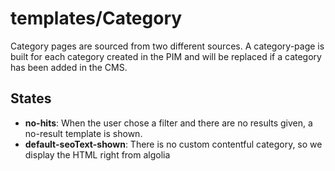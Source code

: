 <!-- firescout-component -->

# templates/Category

Category pages are sourced from two different sources. A category-page is built for each category created in the PIM and will be replaced if a category has been added in the CMS.

## States

- **no-hits**: When the user chose a filter and there are no results given, a no-result template is shown.
- **default-seoText-shown**: There is no custom contentful category, so we display the HTML right from algolia
